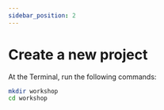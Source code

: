 ```yaml
---
sidebar_position: 2
---
```


# Create a new project

At the Terminal, run the following commands:

```bash
mkdir workshop
cd workshop
```
